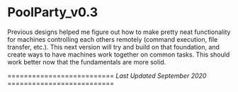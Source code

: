# PoolParty_v0.3
Previous designs helped me figure out how to make pretty neat functionality for machines
controlling each others remotely (command execution, file transfer, etc.). This next version
will try and build on that foundation, and create ways to have machines work together on common
tasks. This should work better now that the fundamentals are more solid. 






========================== *Last Updated September 2020* ==========================